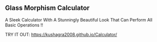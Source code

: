 Glass Morphism Calculator
---------
A Sleek Calculator With A Stunningly Beautiful Look That Can Perform All Basic Operations !!

TRY IT OUT: https://kushagra2008.github.io/Calculator/
